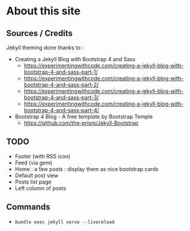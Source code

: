 # About this site

## Sources / Credits

Jekyll theming done thanks to :

- Creating a Jekyll Blog with Bootstrap 4 and Sass
    - <https://experimentingwithcode.com/creating-a-jekyll-blog-with-bootstrap-4-and-sass-part-1/>
    - <https://experimentingwithcode.com/creating-a-jekyll-blog-with-bootstrap-4-and-sass-part-2/>
    - <https://experimentingwithcode.com/creating-a-jekyll-blog-with-bootstrap-4-and-sass-part-3/>
    - <https://experimentingwithcode.com/creating-a-jekyll-blog-with-bootstrap-4-and-sass-part-4/>
- Bootstrap 4 Blog - A free template by Bootstrap Temple
    - <https://github.com/the-prism/Jekyll-Bootstrap> 
    
## TODO

- Footer (with RSS icon)
- Feed (via gem)
- Home : a few posts : display them as nice bootstrap cards
- Default post view 
- Posts list page
- Left column of posts    

## Commands

- `bundle exec jekyll serve --livereload`
